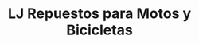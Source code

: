 ---
title: "LJ Repuestos para Motos y Bicicletas"
url: /ycua-sati/lj-repuestos-para-motos-y-bicicletas/
shop: Motorrad
---